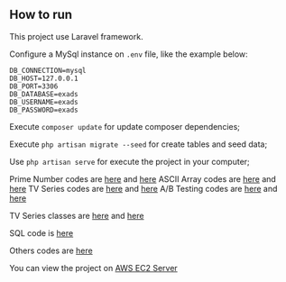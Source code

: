 ## How to run

This project use Laravel framework.

Configure a MySql instance on ```.env``` file, like the example below:

```
DB_CONNECTION=mysql
DB_HOST=127.0.0.1
DB_PORT=3306
DB_DATABASE=exads
DB_USERNAME=exads
DB_PASSWORD=exads
```

Execute ```composer update``` for update composer dependencies;

Execute ```php artisan migrate --seed``` for create tables and seed data;

Use ```php artisan serve``` for execute the project in your computer;

Prime Number codes are [here](https://github.com/DiovaneGabriel/exads/blob/main/app/Http/Controllers/PrimeNumbersController.php) and [here](https://github.com/DiovaneGabriel/exads/blob/main/resources/views/prime-numbers.blade.php)
ASCII Array codes are [here](https://github.com/DiovaneGabriel/exads/blob/main/app/Http/Controllers/ASCIIArrayController.php) and [here](https://github.com/DiovaneGabriel/exads/blob/main/resources/views/ascii-array.blade.php)
TV Series codes are [here](https://github.com/DiovaneGabriel/exads/blob/main/app/Http/Controllers/TVSeriesController.php) and [here](https://github.com/DiovaneGabriel/exads/blob/main/resources/views/tv-series.blade.php)
A/B Testing codes are [here](https://github.com/DiovaneGabriel/exads/blob/main/app/Http/Controllers/ABTestingController.php) and [here](https://github.com/DiovaneGabriel/exads/blob/main/resources/views/ab-testing.blade.php)

TV Series classes are [here](https://github.com/DiovaneGabriel/exads/blob/main/app/Models/TvSerie.php) and [here](https://github.com/DiovaneGabriel/exads/blob/main/app/Models/TvSerieInterval.php)

SQL code is [here](https://github.com/DiovaneGabriel/exads/blob/main/others/sql_scipts.sql)

Others codes are [here](https://github.com/DiovaneGabriel/exads/blob/main/app/Components/helpers.php)

You can view the project on [AWS EC2 Server]()